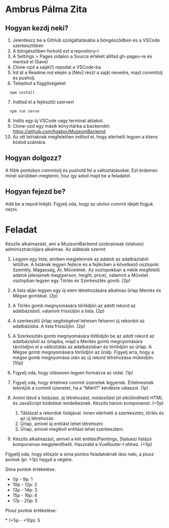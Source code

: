 # Ambrus Pálma Zita

## Hogyan kezdj neki?

1. Jelentkezz be a GitHub szolgáltatásába a böngésződben és a VSCode szerkesztőben
2. A böngészőben forkold ezt a repository-t
3. A Settings > Pages oldalon a Source értékét állítsd gh-pages-re és mentsd el (Save)
4. Clone-ozd a saját(!) repodat a VSCode-ba
5. Írd át a Readme.md elején a [Név] részt a saját nevedre, majd commitolj és pusholj.
6. Telepítsd a függőségeket
```
  npm install
```
7. Indítsd el a fejlesztői szervert
```
  npm run serve
```
8. Indíts egy új VSCode vagy terminal ablakot.
9. Clone-ozd egy másik könyvtárba a backendet: https://github.com/hgabor/MuzeumBackend
10. Az ott leírtaknak megfelelően indítsd el, hogy elérhető legyen a kliens kódod számára.

## Hogyan dolgozz?

A főbb pontokon commitolj és pushold fel a változtatásokat. Ezt érdemes minél sűrűbben megtenni, hisz így adod majd be a feladatot.

## Hogyan fejezd be?

Add be a repod linkjét. Figyelj oda, hogy az utolsó commit idejét fogjuk nézni.

# Feladat

Készíts alkalmazást, ami a MuzeumBackend szobraineak (statues) adminisztrációjára alkalmas. Az alábbiak szerint:

1. Legyen egy lista, amiben megjelennek az adatok az adatbázisból letöltve. A listának legyen fejléce és a fejlécben a következő oszlopok: Személy, Magasság, Ár, Műveletek. Az oszlopokban a nekik megfelelő adatok jelenjenek meg(person, height, price), valamint a Művelet oszlopban legyen egy Törlés és Szerkesztés gomb. (2p)

2. A lista alján legyen egy új elem létrehozására alkalmas űrlap Mentés és Mégse gombbal. (2p)

3. A Törlés gomb megnyomására törlődjön az adott rekord az adatbázisból, valamint frissüljön a lista. (2p)

4. A szerkesztő űrlap segítségével lehesen felvenni új rekordot az adatbázisba. A lista frissüljön. (2p)

5. A Szerkesztés gomb megnyomására töltődjön be az adott rekord az adatbázisból az űrlapba, majd a Mentés gomb megnyomására tárolódjon el a változtatás az adatbázisban és törlődjön az űrlap. A Mégse gomb megnyomására törlődjön az űralp. Figyelj arra, hogy a mégse gomb megnyomása után az új rekord létrehozása működjön. (10p)

6. Figyelj oda, hogy izlésesen legyen formázva az oldal. (1p)

7. Figyelj oda, hogy értelmes commit üzenetek legyenek. Értelmesnek tekintjük a commit üzenetet, ha a "Miért?" kérdésre válaszol. (1p)

8. Amint látod a listázást, új létrehozást, módosítást jól elkülöníthető HTML és JavaScript kódokkal rendelkeznek. Készíts három komponenst. (+5p)
    1. Táblázat a rekordok listájával. Innen elérhető a szerkesztés, törlés és az új létrehozás.
    2. Űrlap, amivel új entitást lehet létrehozni
    3. Űrlap, amivel meglévő entitást lehet szerkeszteni.

9. Készíts alkalmazást, amivel a két entitás(Paintings, Statues) listázó komponense megjeleníthető. Használd a VueRouter-t ehhez. (+5p)

Figyellj oda, hogy először a sima pontos feladatoknak láss neki, a plusz pontok (pl. +1p) hagyd a végére.

Sima pontok értékelése:
*  0p -  9p: 1
* 10p - 12p: 2
* 13p - 14p: 3
* 15p - 16p: 4
* 17p - 20p: 5

Plusz pontok értékelése:

* (+5p - +10p): 5
